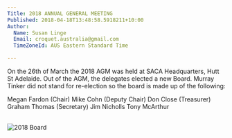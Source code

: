 ```yaml
---
Title: 2018 ANNUAL GENERAL MEETING
Published: 2018-04-18T13:48:58.5918211+10:00
Author:
  Name: Susan Linge
  Email: croquet.australia@gmail.com
  TimeZoneId: AUS Eastern Standard Time

---
```

On the 26th of March the 2018 AGM was held at SACA Headquarters, Hutt St Adelaide. Out of the AGM, the delegates elected a new Board. Murray Tinker did not stand for re-election so the board is made up of the following: 

Megan Fardon (Chair)
Mike Cohn (Deputy Chair)
Don Close (Treasurer)
Graham Thomas (Secretary)
Jim Nicholls
Tony McArthur

<br/><img src="Libraries/mydocuments/img-20180326_140833.jpg" alt="2018 Board" title="2018 Board"/>